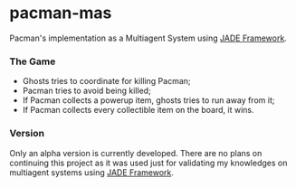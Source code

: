 # pacman-mas
Pacman's implementation as a Multiagent System using [JADE Framework](http://jade.tilab.com/).


### The Game

- Ghosts tries to coordinate for killing Pacman;
- Pacman tries to avoid being killed;
- If Pacman collects a powerup item, ghosts tries to run away from it;
- If Pacman collects every collectible item on the board, it wins.


### Version
Only an alpha version is currently developed. There are no plans on continuing this project as it was used just for validating my knowledges on multiagent systems using [JADE Framework](http://jade.tilab.com/).
